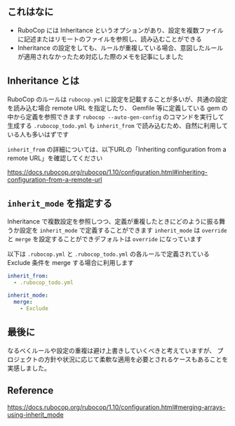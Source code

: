 <!--
title:   RuboCop で inheritance を利用しルールや設定が重複してしまった際に設定を統合する方法
tags:    RuboCop,Ruby
id:      2e7f5cd2dba59f0b5a30
private: false
-->
## これはなに

- RuboCop には Inheritance というオプションがあり、設定を複数ファイルに記述またはリモートのファイルを参照し、読み込むことができる
- Inheritance の設定をしても、ルールが重複している場合、意図したルールが適用されなかったため対応した際のメモを記事にしました

## Inheritance とは

RuboCop のルールは `rubocop.yml` に設定を記載することが多いが、共通の設定を読み込む場合 remote URL を指定したり、 Gemfile 等に定義している gem の中から定義を参照できます
`rubocop --auto-gen-config` のコマンドを実行して生成する `.rubocop_todo.yml` も `inherit_from` で読み込むため、自然に利用している人も多いはずです

`inherit_from` の詳細については、以下URLの「Inheriting configuration from a remote URL」を確認してください

https://docs.rubocop.org/rubocop/1.10/configuration.html#inheriting-configuration-from-a-remote-url

## `inherit_mode` を指定する

Inheritance で複数設定を参照しつつ、定義が重複したときにどのように振る舞うか設定を `inherit_mode` で定義することができます
`inherit_mode` は `override` と `merge` を設定することができデフォルトは `override` になっています

以下は `.rubocop.yml` と `.rubocop_todo.yml` の各ルールで定義されている Exclude 条件を merge する場合に利用します


```yml:.rubocop.yml
inherit_from:
  - .rubocop_todo.yml

inherit_mode:
  merge:
    - Exclude

```

## 最後に

なるべくルールや設定の重複は避け上書きしていくべきと考えていますが、
プロジェクトの方針や状況に応じて柔軟な適用を必要とされるケースもあることを実感しました。

## Reference

https://docs.rubocop.org/rubocop/1.10/configuration.html#merging-arrays-using-inherit_mode